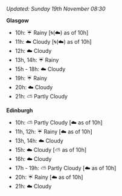 *Updated: Sunday 19th November 08:30*

**Glasgow**

* 10h: :umbrella: Rainy [:cyclone:(:cloud:) as of 10h]
* 11h: :cloud: Cloudy [:cyclone:(:cloud:) as of 10h]
* 12h: :cloud: Cloudy
* 13h, 14h: :umbrella: Rainy
* 15h - 18h: :cloud: Cloudy
* 19h: :umbrella: Rainy
* 20h: :cloud: Cloudy
* 21h: :partly_sunny: Partly Cloudy

**Edinburgh**

* 10h: :partly_sunny: Partly Cloudy [:cloud: as of 10h]
* 11h, 12h: :umbrella: Rainy [:cloud: as of 10h]
* 13h, 14h: :cloud: Cloudy
* 15h: :cloud: Cloudy [:partly_sunny: as of 10h]
* 16h: :cloud: Cloudy
* 17h - 19h: :partly_sunny: Partly Cloudy [:cloud: as of 10h]
* 20h: :umbrella: Rainy [:cloud: as of 10h]
* 21h: :cloud: Cloudy
